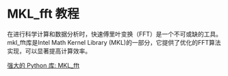 # MKL_fft 教程

<show-structure depth="3"/>

在进行科学计算和数据分析时，快速傅里叶变换（FFT）是一个不可或缺的工具。mkl_fft库是Intel Math Kernel Library (MKL)的一部分，它提供了优化的FFT算法实现，可以显著提高计算效率。


<seealso>
<category ref="ref_docs">
    <a href="https://mp.weixin.qq.com/s/1pIjDYJe1Y0UBucUxnC6NQ">强大的 Python 库:  MKL_fft</a>
</category>
<category ref="ref_github">
</category>
<category ref="ref_issues">
</category>
<category ref="ref_hf">
</category>
<category ref="ref_ms">
</category>
</seealso>

